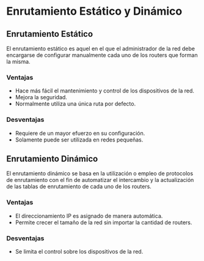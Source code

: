 # Enrutamiento Estático y Dinámico

## Enrutamiento Estático
El enrutamiento estático es aquel en el que el administrador de la red debe encargarse de configurar manualmente cada uno de los routers que forman la misma.

### Ventajas
- Hace más fácil el mantenimiento y control de los dispositivos de la red.
- Mejora la seguridad.
- Normalmente utiliza una única ruta por defecto.

### Desventajas
- Requiere de un mayor efuerzo en su configuración.
- Solamente puede ser utilizada en redes pequeñas.

## Enrutamiento Dinámico
El enrutamiento dinámico se basa en la utilización o empleo de protocolos de enrutamiento con el fin de automatizar el intercambio y la actualización de las tablas de enrutamiento de cada uno de los routers.

### Ventajas
- El direccionamiento IP es asignado de manera automática.
- Permite crecer el tamaño de la red sin importar la cantidad de routers.

### Desventajas
- Se limita el control sobre los dispositivos de la red.